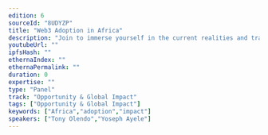 ```yaml
---
edition: 6
sourceId: "8UDYZP"
title: "Web3 Adoption in Africa"
description: "Join to immerse yourself in the current realities and trajectories of Africa and Web3. Let’s talk about Africa from the perspective of Africans, the opportunities Africans see for our continent, and what the state of adoption is. Discussion themes include education and talent, DeFi, regulation landscape, culture and art, and the funding landscape for Web3 startups."
youtubeUrl: ""
ipfsHash: ""
ethernaIndex: ""
ethernaPermalink: ""
duration: 0
expertise: ""
type: "Panel"
track: "Opportunity & Global Impact"
tags: ["Opportunity & Global Impact"]
keywords: ["Africa","adoption","impact"]
speakers: ["Tony Olendo","Yoseph Ayele"]
---
```

